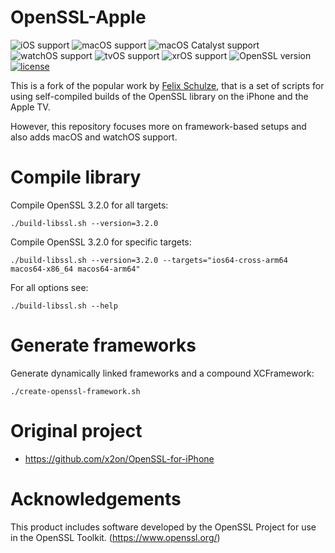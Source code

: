 # OpenSSL-Apple

![iOS support](https://img.shields.io/badge/iOS-12+-blue.svg)
![macOS support](https://img.shields.io/badge/macOS-10.14+-blue.svg)
![macOS Catalyst support](https://img.shields.io/badge/macOS%20Catalyst-10.14+-blue.svg)
![watchOS support](https://img.shields.io/badge/watchOS-4+-blue.svg)
![tvOS support](https://img.shields.io/badge/tvOS-12+-blue.svg)
![xrOS support](https://img.shields.io/badge/xrOS-1+-blue.svg)
![OpenSSL version](https://img.shields.io/badge/OpenSSL-3.2.0-green.svg)
[![license](https://img.shields.io/badge/license-Apache%202.0-lightgrey.svg)](LICENSE)

This is a fork of the popular work by [Felix Schulze](https://github.com/x2on), that is a set of scripts for using self-compiled builds of the OpenSSL library on the iPhone and the Apple TV.

However, this repository focuses more on framework-based setups and also adds macOS and watchOS support.

# Compile library

Compile OpenSSL 3.2.0 for all targets:

```
./build-libssl.sh --version=3.2.0
```

Compile OpenSSL 3.2.0 for specific targets:

```
./build-libssl.sh --version=3.2.0 --targets="ios64-cross-arm64 macos64-x86_64 macos64-arm64"
```

For all options see:

```
./build-libssl.sh --help
```

# Generate frameworks

Generate dynamically linked frameworks and a compound XCFramework:

```
./create-openssl-framework.sh
```

# Original project

* <https://github.com/x2on/OpenSSL-for-iPhone>

# Acknowledgements

This product includes software developed by the OpenSSL Project for use in the OpenSSL Toolkit. (<https://www.openssl.org/>)
